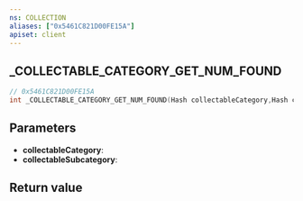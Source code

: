 ```yaml
---
ns: COLLECTION
aliases: ["0x5461C821D00FE15A"]
apiset: client
---
```

## _COLLECTABLE_CATEGORY_GET_NUM_FOUND

```c
// 0x5461C821D00FE15A
int _COLLECTABLE_CATEGORY_GET_NUM_FOUND(Hash collectableCategory,Hash collectableSubcategory);
```


## Parameters
* **collectableCategory**:
* **collectableSubcategory**:

## Return value

